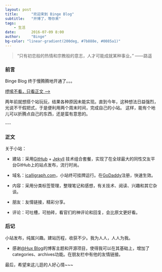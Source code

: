 ```yaml
---
layout: post
title:      "欢迎来到 Binge Blog"
subtitle:   "开博了，等你来"
tags:       
    - 生活
date:       2016-07-09 8:00
author:     "Binge"
bg-color: "linear-gradient(200deg, #7b888e, #0085a1)"
---
```



>  “只有初恋般的热情和宗教般的意志，人才可能成就某种事业。”
>                                                   ——路遥


### 前言

Binge Blog 终于慢腾腾地开通了。。。

[啰嗦不看，只看正文 ——>](#build)

两年前就想搭个站玩玩，结果各种原因未能实现。直到今年，这种想法日益强烈，光说不干假把式，于是便利用两个周末时间，完成自己的小站。
这样，能有个地儿可以折腾点自己的东西，还是蛮有意思的。

<p id="build"></p>
---

### 正文

关于小站：

* 建站：采用[GitHub](https://github.com/) + [Jekyll](http://jekyllrb.com/) 技术组合套餐，实现了在全球最大的同性交友平台GitHub上的站点发布，流行时尚。

* 域名：[icalligraph.com](http://icalligraph.com/)，小站终可挂牌运行。在[GoDaddy](https://godaddy.com)注册，快速生效。

* 内容：采用分类标签管理，整理笔记和感想，有关技术、阅读、兴趣和其它杂谈。

* 朋友：友情链接，精彩分享。

* 评论：可吐槽，可拍砖，看官们的神评论和回复，会比原文更好看。

### 后记

小站发布，纯属兴趣。建站历程，收获不少。我为人人，人人为我。

* 感谢[@Hux Blog](http://huangxuan.me/)的博客主题和开源项目，使得我可以在其基础上，增加了categories、archives功能。在朋友栏中有他的友情链接。

最后，希望来这儿逛的人好心情~~~
